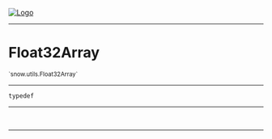 
[![Logo](../../../images/logo.png)](../../../api/index.html)

---



<h1>Float32Array</h1>
<small>`snow.utils.Float32Array`</small>



---

`typedef`

---

&nbsp;
&nbsp;









---

&nbsp;
&nbsp;
&nbsp;
&nbsp;
